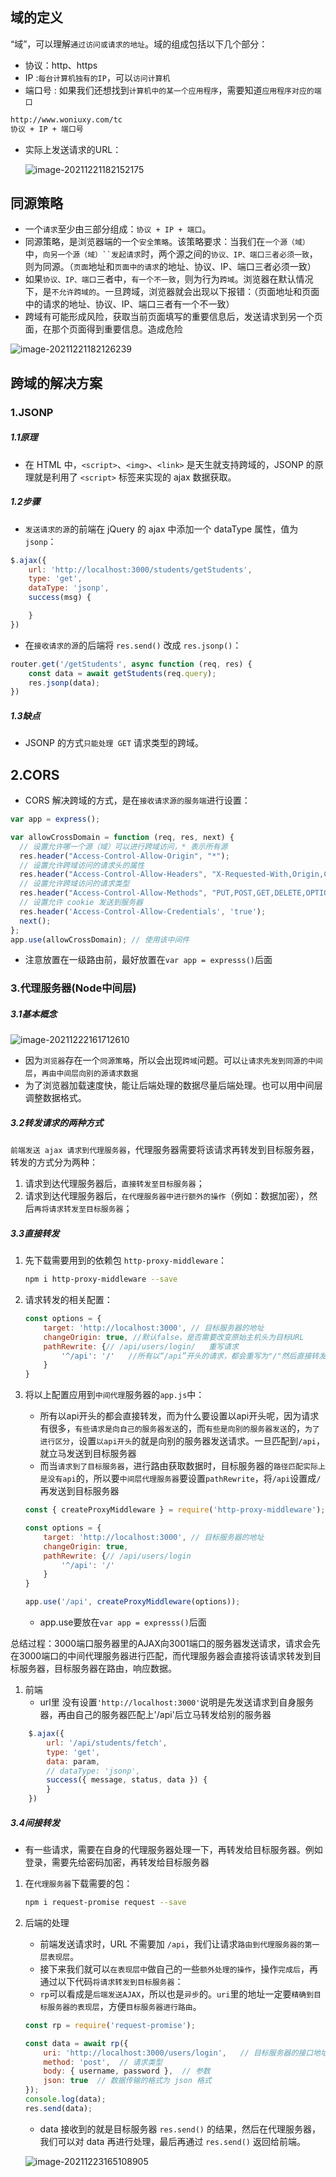 ## 域的定义

“域”，可以理解`通过访问或请求的地址`。域的组成包括以下几个部分：

- 协议：http、https
- IP     :`每台计算机独有的IP`，可以`访问计算机`
- 端口号  : 如果我们还想找到`计算机中的某一个应用程序`，需要知道`应用程序对应的端口`

``` bash
http://www.woniuxy.com/tc
协议 + IP + 端口号
```

- 实际上发送请求的URL：

  ![image-20211221182152175](C:\Users\zayn\AppData\Roaming\Typora\typora-user-images\image-20211221182152175.png)

## 同源策略

- 一个`请求`至少由三部分组成：`协议 + IP + 端口`。
-  同源策略，是浏览器端的一个`安全策略`。该策略要求：当我们在`一个源（域）`中，`向另一个源（域）``发起请求`时，两个源之间的`协议、IP、端口三者必须一致`，则为同源。（`页面`地址和`页面中的请求`的地址、协议、IP、端口三者必须一致）
- 如果`协议、IP、端口`三者中，`有一个不一致`，则为行为`跨域`。浏览器在默认情况下，是`不允许跨域的`。一旦跨域，浏览器就会出现以下报错：（页面地址和页面中的请求的地址、协议、IP、端口三者有一个不一致）
- 跨域有可能形成风险，获取当前页面填写的重要信息后，发送请求到另一个页面，在那个页面得到重要信息。造成危险

![image-20211221182126239](C:\Users\zayn\AppData\Roaming\Typora\typora-user-images\image-20211221182126239.png)

## 跨域的解决方案

### 1.JSONP

##### 1.1原理

- 在 HTML 中，`<script>`、`<img>`、`<link>` 是天生就支持跨域的，JSONP 的原理就是利用了 `<script>` 标签来实现的 ajax 数据获取。

##### 1.2步骤

- `发送请求的源`的前端在 jQuery 的 ajax 中添加一个 dataType 属性，值为 `jsonp`：

``` javascript
$.ajax({
    url: 'http://localhost:3000/students/getStudents',
    type: 'get',
    dataType: 'jsonp',
    success(msg) {

    }
})
```

- 在`接收请求的源`的后端将 `res.send()` 改成 `res.jsonp()`：

``` javascript
router.get('/getStudents', async function (req, res) {
    const data = await getStudents(req.query);
    res.jsonp(data);
})
```

##### 1.3缺点

- JSONP 的方式`只能处理 GET` 请求类型的跨域。

## 2.CORS

- CORS 解决跨域的方式，是在`接收请求源的服务端`进行设置：

``` javascript
var app = express();

var allowCrossDomain = function (req, res, next) {
  // 设置允许哪一个源（域）可以进行跨域访问，* 表示所有源
  res.header("Access-Control-Allow-Origin", "*");
  // 设置允许跨域访问的请求头的属性
  res.header("Access-Control-Allow-Headers", "X-Requested-With,Origin,Content-Type,Accept,Authorization");
  // 设置允许跨域访问的请求类型
  res.header("Access-Control-Allow-Methods", "PUT,POST,GET,DELETE,OPTIONS");
  // 设置允许 cookie 发送到服务器 
  res.header('Access-Control-Allow-Credentials', 'true');
  next();
};
app.use(allowCrossDomain); // 使用该中间件
```

- 注意放置在一级路由前，最好放置在`var app = expresss()`后面

### 3.代理服务器(Node中间层)

##### 3.1基本概念

![image-20211222161712610](C:\Users\zayn\AppData\Roaming\Typora\typora-user-images\image-20211222161712610.png)

- 因为`浏览器`存在一个`同源策略`，所以会出现`跨域`问题。可以`让请求先发到同源的中间层`，`再由中间层向别的源请求数据`
- 为了浏览器加载速度快，能让后端处理的数据尽量后端处理。也可以用中间层调整数据格式。

##### 3.2转发请求的两种方式

`前端发送 ajax 请求到代理服务器`，代理服务器需要将该请求再转发到目标服务器，转发的方式分为两种：

1. 请求到达代理服务器后，`直接转发至目标服务器`；
2. 请求到达代理服务器后，`在代理服务器中进行额外的操作`（例如：数据加密），然后`再将请求转发至目标服务器`；

##### 3.3直接转发

1. 先下载需要用到的依赖包 `http-proxy-middleware`：

   ``` bash
   npm i http-proxy-middleware --save
   ```

   

2. 请求转发的相关配置：

   ``` javascript
   const options = {
       target: 'http://localhost:3000', // 目标服务器的地址
       changeOrigin: true, //默认false，是否需要改变原始主机头为目标URL
       pathRewrite: {// /api/users/login/   重写请求
           '^/api': '/'   //所有以“/api”开头的请求，都会重写为"/"然后直接转发，因为目标服务器路由没有api 
       }
   }
   ```

   

3. 将以上配置应用到`中间代理`服务器的`app.js`中：

   - 所有以api开头的都会直接转发，而为什么要设置以api开头呢，因为请求有很多，`有些请求是向自己的服务器发送`的，而`有些是向别的服务器发送`的，`为了进行区分`，设置`以api开头`的就是向别的服务器发送请求。一旦匹配到`/api`，就立马发送到目标服务器
   - 而当`请求到了目标服务器`，进行路由获取数据时，目标服务器的`路径匹配实际上是没有api`的，所以要`中间层代理服务器`要设置`pathRewrite`，将`/api`设置成`/`再发送到目标服务器

   ``` javascript
   const { createProxyMiddleware } = require('http-proxy-middleware');
   
   const options = {
       target: 'http://localhost:3000', // 目标服务器的地址
       changeOrigin: true,
       pathRewrite: {// /api/users/login
           '^/api': '/'
       }
   }
   
   app.use('/api', createProxyMiddleware(options));
   ```

   - app.use要放在`var app = expresss()`后面

​	总结过程：3000端口服务器里的AJAX向3001端口的服务器发送请求，请求会先在3000端口的中间代理服务器进行匹配，而代理服务器会直接将该请求转发到目标服务器，目标服务器在路由，响应数据。

1. 前端
   - url里 没有设置`'http://localhost:3000'`说明是先发送请求到自身服务器，再由自己的服务器匹配上'/api'后立马转发给别的服务器

``` javascript
    $.ajax({
        url: '/api/students/fetch',
        type: 'get',
        data: param,
        // dataType: 'jsonp',
        success({ message, status, data }) {
        }
    })
```

##### 3.4间接转发

- 有一些请求，需要在自身的代理服务器处理一下，再转发给目标服务器。例如登录，需要先给密码加密，再转发给目标服务器

1. 在`代理服务器`下载需要的包：

   ``` bash
   npm i request-promise request --save
   ```

   

2. 后端的处理

   - 前端发送请求时，URL 不需要加 `/api`，我们让请求`路由到代理服务器的第一层表现层`。
   - 接下来我们就可以`在表现层中`做自己的一些`额外处理的操作`，操作`完成后`，再通过以下代码`将请求转发到目标服务器`：
   - `rp`可以看成是`后端发送AJAX`，所以也是`异步`的。`uri`里的地址一定要`精确到目标服务器的表现层`，方便`目标服务器进行路由`。

   ``` javascript
   const rp = require('request-promise');
   
   const data = await rp({
       uri: 'http://localhost:3000/users/login',   // 目标服务器的接口地址
       method: 'post',  // 请求类型
       body: { username, password },  // 参数
       json: true  // 数据传输的格式为 json 格式
   });
   console.log(data);
   res.send(data);
   ```

   - data 接收到的就是目标服务器 `res.send()` 的结果，然后在代理服务器，我们可以对 data 再进行处理，最后再通过 `res.send()` 返回给前端。

   ![image-20211223165108905](C:\Users\zayn\AppData\Roaming\Typora\typora-user-images\image-20211223165108905.png)